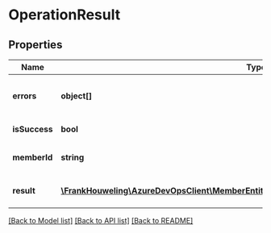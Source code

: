 # OperationResult

## Properties
Name | Type | Description | Notes
------------ | ------------- | ------------- | -------------
**errors** | **object[]** | List of error codes paired with their corresponding error messages. | [optional] 
**isSuccess** | **bool** | Success status of the operation. | [optional] 
**memberId** | **string** | Identifier of the Member being acted upon. | [optional] 
**result** | [**\FrankHouweling\AzureDevOpsClient\MemberEntitlementManagement\Model\MemberEntitlement**](MemberEntitlement.md) | Result of the MemberEntitlement after the operation. | [optional] 

[[Back to Model list]](../README.md#documentation-for-models) [[Back to API list]](../README.md#documentation-for-api-endpoints) [[Back to README]](../README.md)


